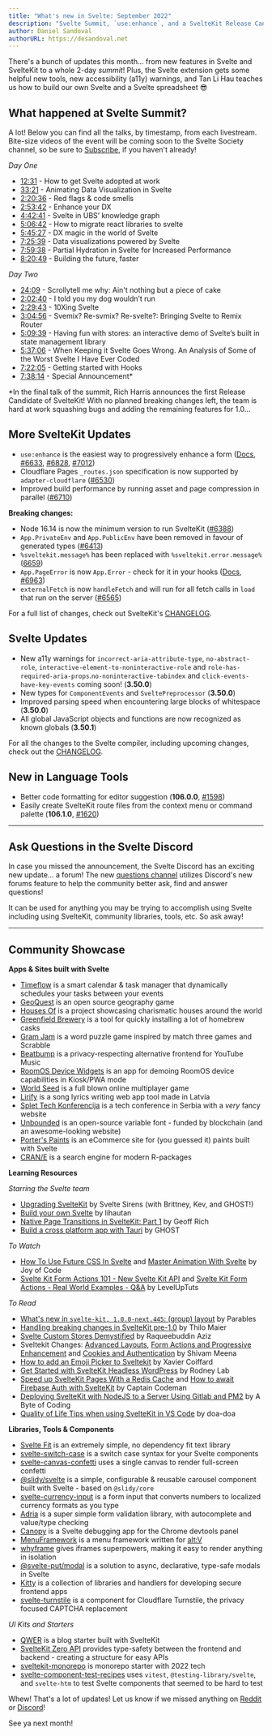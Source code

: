 ```yaml
---
title: "What's new in Svelte: September 2022"
description: "Svelte Summit, `use:enhance`, and a SvelteKit Release Candidate!"
author: Daniel Sandoval
authorURL: https://desandoval.net
---
```


There's a bunch of updates this month... from new features in Svelte and SvelteKit to a whole 2-day *summit*! Plus, the Svelte extension gets some helpful new tools, new accessibility (a11y) warnings, and Tan Li Hau teaches us how to build our own Svelte and a Svelte spreadsheet 😎

## What happened at Svelte Summit?

A lot! Below you can find all the talks, by timestamp, from each livestream. Bite-size videos of the event will be coming soon to the Svelte Society channel, so be sure to [Subscribe](https://www.youtube.com/c/SvelteSociety), if you haven't already!

_Day One_
- [12:31](https://www.youtube.com/watch?v=pJcbZr5VlV4&t=751s) - How to get Svelte adopted at work
- [33:21](https://www.youtube.com/watch?v=pJcbZr5VlV4&t=2001s) - Animating Data Visualization in Svelte
- [2:20:36](https://www.youtube.com/watch?v=pJcbZr5VlV4&t=8436s) - Red flags & code smells
- [2:53:42](https://www.youtube.com/watch?v=pJcbZr5VlV4&t=10422s) - Enhance your DX
- [4:42:41](https://www.youtube.com/watch?v=pJcbZr5VlV4&t=16961s) - Svelte in UBS’ knowledge graph
- [5:06:42](https://www.youtube.com/watch?v=pJcbZr5VlV4&t=18402s) - How to migrate react libraries to svelte
- [5:45:27](https://www.youtube.com/watch?v=pJcbZr5VlV4&t=20727s) - DX magic in the world of Svelte
- [7:25:39](https://www.youtube.com/watch?v=pJcbZr5VlV4&t=26739s) - Data visualizations powered by Svelte
- [7:59:38](https://www.youtube.com/watch?v=pJcbZr5VlV4&t=28778s) - Partial Hydration in Svelte for Increased Performance
- [8:20:49](https://www.youtube.com/watch?v=pJcbZr5VlV4&t=30049s) - Building the future, faster

_Day Two_
- [24:09](https://www.youtube.com/watch?v=A8jkJTWacow&t=1449s) - Scrollytell me why: Ain't nothing but a piece of cake
- [2:02:40](https://www.youtube.com/watch?v=A8jkJTWacow&t=7360s) - I told you my dog wouldn’t run
- [2:29:43](https://www.youtube.com/watch?v=A8jkJTWacow&t=8983s) - 10Xing Svelte
- [3:04:56](https://www.youtube.com/watch?v=A8jkJTWacow&t=11096s) - Svemix? Re-svmix? Re-svelte?: Bringing Svelte to Remix Router
- [5:09:39](https://www.youtube.com/watch?v=A8jkJTWacow&t=18579s) - Having fun with stores: an interactive demo of Svelte’s built in state management library
- [5:37:06](https://www.youtube.com/watch?v=A8jkJTWacow&t=20226s) - When Keeping it Svelte Goes Wrong. An Analysis of Some of the Worst Svelte I Have Ever Coded
- [7:22:05](https://www.youtube.com/watch?v=A8jkJTWacow&t=26525s) - Getting started with Hooks
- [7:38:14](https://www.youtube.com/watch?v=A8jkJTWacow&t=27494s) - Special Announcement*

*In the final talk of the summit, Rich Harris announces the first Release Candidate of SvelteKit! With no planned breaking changes left, the team is hard at work squashing bugs and adding the remaining features for 1.0...

## More SvelteKit Updates
- `use:enhance` is the easiest way to progressively enhance a form ([Docs](https://kit.svelte.dev/docs/form-actions#progressive-enhancement-use-enhance), [#6633](https://github.com/sveltejs/kit/pull/6633), [#6828](https://github.com/sveltejs/kit/pull/6828), [#7012](https://github.com/sveltejs/kit/pull/7012))
- Cloudflare Pages `_routes.json` specification is now supported by `adapter-cloudflare` ([#6530](https://github.com/sveltejs/kit/pull/6530))
- Improved build performance by running asset and page compression in parallel ([#6710](https://github.com/sveltejs/kit/pull/6710))

**Breaking changes:**
- Node 16.14 is now the minimum version to run SvelteKit ([#6388](https://github.com/sveltejs/kit/pull/6388))
- `App.PrivateEnv` and `App.PublicEnv` have been removed in favour of generated types ([#6413](https://github.com/sveltejs/kit/pull/6413))
- `%sveltekit.message%` has been replaced with `%sveltekit.error.message%` ([6659](https://github.com/sveltejs/kit/pull/6659))
- `App.PageError` is now `App.Error` - check for it in your hooks ([Docs](https://kit.svelte.dev/docs/hooks#shared-hooks-handleerror), [#6963](https://github.com/sveltejs/kit/pull/6963))
- `externalFetch` is now `handleFetch` and will run for all fetch calls in `load` that run on the server ([#6565](https://github.com/sveltejs/kit/pull/6565))

For a full list of changes, check out SvelteKit's [CHANGELOG](https://github.com/sveltejs/kit/blob/master/packages/kit/CHANGELOG.md).

## Svelte Updates
- New a11y warnings for `incorrect-aria-attribute-type`, `no-abstract-role`, `interactive-element-to-noninteractive-role` and `role-has-required-aria-props`.`no-noninteractive-tabindex` and `click-events-have-key-events` coming soon! (**3.50.0**)
- New types for `ComponentEvents` and `SveltePreprocessor` (**3.50.0**)
- Improved parsing speed when encountering large blocks of whitespace (**3.50.0**)
- All global JavaScript objects and functions are now recognized as known globals (**3.50.1**)

For all the changes to the Svelte compiler, including upcoming changes, check out the [CHANGELOG](https://github.com/sveltejs/svelte/blob/master/CHANGELOG.md).

## New in Language Tools
- Better code formatting for editor suggestion (**106.0.0**, [#1598](https://github.com/sveltejs/language-tools/pull/1598))
- Easily create SvelteKit route files from the context menu or command palette (**106.1.0**, [#1620](https://github.com/sveltejs/language-tools/pull/1620))

---

## Ask Questions in the Svelte Discord

In case you missed the announcement, the Svelte Discord has an exciting new update... a forum! The new [questions channel](https://discord.com/channels/457912077277855764/1023340103071965194) utilizes Discord's new forums feature to help the community better ask, find and answer questions!

It can be used for anything you may be trying to accomplish using Svelte including using SvelteKit, community libraries, tools, etc. So ask away!

---

## Community Showcase

**Apps & Sites built with Svelte**
- [Timeflow](https://www.timeflow.site/) is a smart calendar & task manager that dynamically schedules your tasks between your events
- [GeoQuest](https://github.com/woutdp/geoquest) is an open source geography game
- [Houses Of](https://housesof.world/) is a project showcasing charismatic houses around the world
- [Greenfield Brewery](https://greenfield-brewery.vercel.app/) is a tool for quickly installing a lot of homebrew casks
- [Gram Jam](https://gramjam.app/) is a word puzzle game inspired by match three games and Scrabble
- [Beatbump](https://github.com/snuffyDev/Beatbump) is a privacy-respecting alternative frontend for YouTube Music
- [RoomOS Device Widgets](https://github.com/wxsd-sales/roomos-device-widgets) is an app for demoing RoomOS device capabilities in Kiosk/PWA mode
- [World Seed](https://store.steampowered.com/app/1870320/World_Seed/) is a full blown online multiplayer game
- [Lirify](https://lirify-tan.vercel.app/) is a song lyrics writing web app tool made in Latvia
- [Splet Tech Konferencija](https://www.splet.rs/) is a tech conference in Serbia with a *very* fancy website
- [Unbounded](https://unbounded.polkadot.network/) is an open-source variable font - funded by blockchain (and an awesome-looking website)
- [Porter's Paints](https://shop.porterspaints.com/) is an eCommerce site for (you guessed it) paints built with Svelte
- [CRAN/E](https://www.cran-e.com/) is a search engine for modern R-packages 


**Learning Resources**

_Starring the Svelte team_
- [Upgrading SvelteKit](https://www.youtube.com/watch?v=vzeZskhjoeQ) by Svelte Sirens (with Brittney, Kev, and GHOST!)
- [Build your own Svelte](https://www.youtube.com/watch?v=mwvyKGw2CzU) by lihautan
- [Native Page Transitions in SvelteKit: Part 1](https://geoffrich.net/posts/page-transitions-1/) by Geoff Rich
- [Build a cross platform app with Tauri](https://ghostdev.xyz/posts/build-a-cross-platform-app-with-tauri/) by GHOST

_To Watch_
- [How To Use Future CSS In Svelte](https://www.youtube.com/watch?v=eqwtoaP-0pk) and [Master Animation With Svelte](https://www.youtube.com/watch?v=3RlBfUQCiAQ) by Joy of Code
- [Svelte Kit Form Actions 101 - New Svelte Kit API](https://www.youtube.com/watch?v=i5zdnv83mxY) and [Svelte Kit Form Actions - Real World Examples - Q&A](https://www.youtube.com/watch?v=PK2Mpt1q6K8) by LevelUpTuts

_To Read_
- [What's new in `svelte-kit, 1.0.0-next.445`: (group) layout](https://dev.to/parables/whats-new-in-svelte-kit-100-next445-group-layout-1ld5) by Parables
- [Handling breaking changes in SvelteKit pre-1.0](https://maier.tech/posts/handling-breaking-changes-in-sveltekit-pre-1-0) by Thilo Maier
- [Svelte Custom Stores Demystified](https://raqueebuddinaziz.com/blog/svelte-custom-stores-demystified/) by Raqueebuddin Aziz
- Sveltekit Changes: [Advanced Layouts](https://dev.to/theether0/sveltekit-changes-advanced-layouts-3id4), [Form Actions and Progressive Enhancement](https://dev.to/theether0/sveltekit-changes-form-actions-and-progressive-enhancement-31h9) and [Cookies and Authentication](https://dev.to/theether0/sveltekit-changes-session-and-cookies-enb) by Shivam Meena
- [How to add an Emoji Picker to Sveltekit](https://xvrc.net/) by Xavier Coiffard
- [Get Started with SvelteKit Headless WordPress](https://plus.rodneylab.com/tutorials/get-started-sveltekit-headless-wordpress) by Rodney Lab
- [Speed up SvelteKit Pages With a Redis Cache](https://www.captaincodeman.com/speed-up-sveltekit-pages-with-a-redis-cache) and [How to await Firebase Auth with SvelteKit](https://www.captaincodeman.com/how-to-await-firebase-auth-with-sveltekit) by Captain Codeman
- [Deploying SvelteKit with NodeJS to a Server Using Gitlab and PM2](https://abyteofcoding.com/blog/deploying-sveltekit-with-nodejs-pm2-to-server/) by A Byte of Coding
- [Quality of Life Tips when using SvelteKit in VS Code](https://www.reddit.com/r/sveltejs/comments/xltgyp/quality_of_life_tips_when_using_sveltekit_in_vs/) by doa-doa


**Libraries, Tools & Components**
- [Svelte Fit](https://github.com/leveluptuts/svelte-fit) is an extremely simple, no dependency fit text library
- [svelte-switch-case](https://github.com/l-portet/svelte-switch-case) is a switch case syntax for your Svelte components
- [svelte-canvas-confetti](https://github.com/andreasmcdermott/svelte-canvas-confetti) uses a single canvas to render full-screen confetti
- [@slidy/svelte](https://github.com/Valexr/Slidy/tree/master/packages/svelte) is a simple, configurable & reusable carousel component built with Svelte - based on `@slidy/core`
- [svelte-currency-input](https://github.com/canutin/svelte-currency-input) is a form input that converts numbers to localized currency formats as you type
- [Adria](https://github.com/pilcrowOnPaper/adria) is a super simple form validation library, with autocomplete and value/type checking
- [Canopy](https://github.com/oslabs-beta/canopy) is a Svelte debugging app for the Chrome devtools panel
- [MenuFramework](https://github.com/MyHwu9508/altv-os-menu-framework) is a menu framework written for [alt:V](https://altv.mp/#/)
- [whyframe](https://whyframe.dev/) gives iframes superpowers, making it easy to render anything in isolation
- [@svelte-put/modal](https://github.com/vnphanquang/svelte-put/tree/main/packages/misc/modal) is a solution to async, declarative, type-safe modals in Svelte
- [Kitty](https://github.com/grottopress/kitty) is a collection of libraries and handlers for developing secure frontend apps
- [svelte-turnstile](https://github.com/ghostdevv/svelte-turnstile) is a component for Cloudflare Turnstile, the privacy focused CAPTCHA replacement 

_UI Kits and Starters_
- [QWER](https://github.com/kwchang0831/svelte-QWER) is a blog starter built with SvelteKit
- [SvelteKit Zero API](https://github.com/Refzlund/sveltekit-zero-api) provides type-safety between the frontend and backend - creating a structure for easy APIs
- [sveltekit-monorepo](https://github.com/sw-yx/sveltekit-monorepo) is monorepo starter with 2022 tech
- [svelte-component-test-recipes](https://github.com/davipon/svelte-component-test-recipes) uses `vitest`, `@testing-library/svelte`, and `svelte-htm` to test Svelte components that seemed to be hard to test

Whew! That's a lot of updates! Let us know if we missed anything on [Reddit](https://www.reddit.com/r/sveltejs/) or [Discord](https://discord.com/invite/yy75DKs)!

See ya next month!
